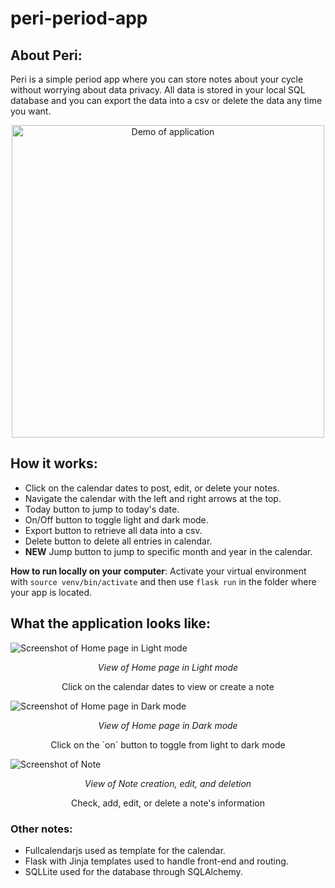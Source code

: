 # peri-period-app
## About Peri:
Peri is a simple period app where you can store notes about your cycle without worrying about data privacy. All data is stored in your local SQL database and you can export the data into a csv or delete the data any time you want.

<p align="center">
    <img src="app/assets/Demo.gif" alt="Demo of application" width="500"/>
</p>

## How it works:
- Click on the calendar dates to post, edit, or delete your notes.
- Navigate the calendar with the left and right arrows at the top.
- Today button to jump to today's date.
- On/Off button to toggle light and dark mode.
- Export button to retrieve all data into a csv.
- Delete button to delete all entries in calendar.
- **NEW** Jump button to jump to specific month and year in the calendar.

**How to run locally on your computer**: Activate your virtual environment with `source venv/bin/activate` and then use `flask run` in the folder where your app is located.

## What the application looks like:
![Screenshot of Home page in Light mode](https://imgur.com/bhjpGSJ.jpg)
<p align="center"><i>View of Home page in Light mode</i></p>
<p align="center">Click on the calendar dates to view or create a note</p>

![Screenshot of Home page in Dark mode](https://imgur.com/WLeJsjF.jpg)
<p align="center"><i>View of Home page in Dark mode</i></p>
<p align="center">Click on the `on` button to toggle from light to dark mode</p>

![Screenshot of Note](https://imgur.com/0n47ZXQ.jpg)
<p align="center"><i>View of Note creation, edit, and deletion</i></p>
<p align="center">Check, add, edit, or delete a note's information</p>

### Other notes:
- Fullcalendarjs used as template for the calendar.
- Flask with Jinja templates used to handle front-end and routing.
- SQLLite used for the database through SQLAlchemy.